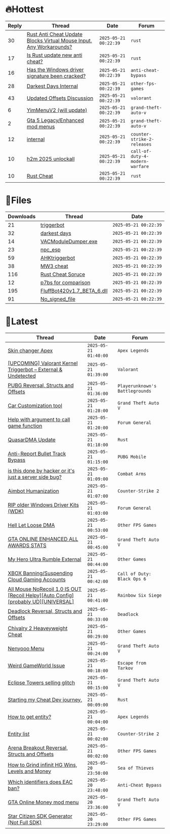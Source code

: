 # 🔥Hottest
|Reply|Thread|Date|Forum|
|-----|------|----|-----|
|30|[Rust Anti Cheat Update Blocks Virtual Mouse Input&#46; Any Workarounds?](https://%75%6E%6B%6E%6F%77%6E%63%68%65%61%74%73.%6D%65/%66%6F%72%75%6D/rust/700839-rust-anti-cheat-update-blocks-virtual-mouse-input-workarounds.html)|`2025-05-21 00:22:39`|`rust`|
|17|[Is Rust update new anti cheat?](https://%75%6E%6B%6E%6F%77%6E%63%68%65%61%74%73.%6D%65/%66%6F%72%75%6D/rust/700699-rust-update-anti-cheat.html)|`2025-05-21 00:22:39`|`rust`|
|16|[Has the Windows driver signature been cracked?](https://%75%6E%6B%6E%6F%77%6E%63%68%65%61%74%73.%6D%65/%66%6F%72%75%6D/anti-cheat-bypass/700793-windows-driver-signature-cracked.html)|`2025-05-21 00:22:39`|`anti-cheat-bypass`|
|28|[Darkest Days Internal](https://%75%6E%6B%6E%6F%77%6E%63%68%65%61%74%73.%6D%65/%66%6F%72%75%6D/other-fps-games/700489-darkest-days-internal.html)|`2025-05-21 00:22:39`|`other-fps-games`|
|43|[Updated Offsets Discussion](https://%75%6E%6B%6E%6F%77%6E%63%68%65%61%74%73.%6D%65/%66%6F%72%75%6D/valorant/701258-updated-offsets-discussion.html)|`2025-05-21 00:22:39`|`valorant`|
|6|[YimMenuV2 &#40;will update&#41;](https://%75%6E%6B%6E%6F%77%6E%63%68%65%61%74%73.%6D%65/%66%6F%72%75%6D/grand-theft-auto-v/701009-yimmenuv2-update.html)|`2025-05-21 00:22:39`|`grand-theft-auto-v`|
|2|[Gta 5 Legacy/Enhanced mod menus](https://%75%6E%6B%6E%6F%77%6E%63%68%65%61%74%73.%6D%65/%66%6F%72%75%6D/grand-theft-auto-v/700803-gta-5-legacy-enhanced-mod-menus.html)|`2025-05-21 00:22:39`|`grand-theft-auto-v`|
|12|[internal](https://%75%6E%6B%6E%6F%77%6E%63%68%65%61%74%73.%6D%65/%66%6F%72%75%6D/counter-strike-2-releases/700454-internal.html)|`2025-05-21 00:22:39`|`counter-strike-2-releases`|
|10|[h2m 2025 unlockall](https://%75%6E%6B%6E%6F%77%6E%63%68%65%61%74%73.%6D%65/%66%6F%72%75%6D/call-of-duty-4-modern-warfare/700711-h2m-2025-unlockall.html)|`2025-05-21 00:22:39`|`call-of-duty-4-modern-warfare`|
|10|[Rust Cheat](https://%75%6E%6B%6E%6F%77%6E%63%68%65%61%74%73.%6D%65/%66%6F%72%75%6D/rust/701132-rust-cheat.html)|`2025-05-21 00:22:39`|`rust`|
# 📄Files
|Downloads|Thread|Date|
|---------|------|----|
|21|[triggerbot](https://%75%6E%6B%6E%6F%77%6E%63%68%65%61%74%73.%6D%65/%66%6F%72%75%6D/downloads.php?do=file&id=49806)|`2025-05-21 00:22:39`|
|32|[darkest days](https://%75%6E%6B%6E%6F%77%6E%63%68%65%61%74%73.%6D%65/%66%6F%72%75%6D/downloads.php?do=file&id=49803)|`2025-05-21 00:22:39`|
|14|[VACModuleDumper&#46;exe](https://%75%6E%6B%6E%6F%77%6E%63%68%65%61%74%73.%6D%65/%66%6F%72%75%6D/downloads.php?do=file&id=49802)|`2025-05-21 00:22:39`|
|23|[npc&#95;esp](https://%75%6E%6B%6E%6F%77%6E%63%68%65%61%74%73.%6D%65/%66%6F%72%75%6D/downloads.php?do=file&id=49801)|`2025-05-21 00:22:39`|
|59|[AHKtriggerbot](https://%75%6E%6B%6E%6F%77%6E%63%68%65%61%74%73.%6D%65/%66%6F%72%75%6D/downloads.php?do=file&id=49800)|`2025-05-21 00:22:39`|
|38|[MW3 cheat](https://%75%6E%6B%6E%6F%77%6E%63%68%65%61%74%73.%6D%65/%66%6F%72%75%6D/downloads.php?do=file&id=49799)|`2025-05-21 00:22:39`|
|116|[Rust Cheat Soruce](https://%75%6E%6B%6E%6F%77%6E%63%68%65%61%74%73.%6D%65/%66%6F%72%75%6D/downloads.php?do=file&id=49798)|`2025-05-21 00:22:39`|
|12|[p7bs for comparison](https://%75%6E%6B%6E%6F%77%6E%63%68%65%61%74%73.%6D%65/%66%6F%72%75%6D/downloads.php?do=file&id=49794)|`2025-05-21 00:22:39`|
|195|[FluffBot420v1&#46;7&#95;BETA&#95;6&#46;dll](https://%75%6E%6B%6E%6F%77%6E%63%68%65%61%74%73.%6D%65/%66%6F%72%75%6D/downloads.php?do=file&id=49790)|`2025-05-21 00:22:39`|
|91|[No&#95;signed&#95;file](https://%75%6E%6B%6E%6F%77%6E%63%68%65%61%74%73.%6D%65/%66%6F%72%75%6D/downloads.php?do=file&id=49788)|`2025-05-21 00:22:39`|
# 💬Latest
|Thread|Date|Forum|
|------|----|-----|
|[Skin changer Apex](https://%75%6E%6B%6E%6F%77%6E%63%68%65%61%74%73.%6D%65/%66%6F%72%75%6D/apex-legends/698592-skin-changer-apex.html)|`2025-05-21 01:40:00`|`Apex Legends`|
|[&#91;UPCOMING&#93; Valorant Kernel Triggerbot – External & Undetected](https://%75%6E%6B%6E%6F%77%6E%63%68%65%61%74%73.%6D%65/%66%6F%72%75%6D/valorant/701010-upcoming-valorant-kernel-triggerbot-external-undetected.html)|`2025-05-21 01:39:00`|`Valorant`|
|[PUBG Reversal, Structs and Offsets](https://%75%6E%6B%6E%6F%77%6E%63%68%65%61%74%73.%6D%65/%66%6F%72%75%6D/playerunknown-s-battlegrounds/214976-pubg-reversal-structs-offsets.html)|`2025-05-21 01:36:00`|`Playerunknown's Battlegrounds`|
|[Car Customization tool](https://%75%6E%6B%6E%6F%77%6E%63%68%65%61%74%73.%6D%65/%66%6F%72%75%6D/grand-theft-auto-v/699161-car-customization-tool.html)|`2025-05-21 01:28:00`|`Grand Theft Auto V`|
|[Help with argument to call game function](https://%75%6E%6B%6E%6F%77%6E%63%68%65%61%74%73.%6D%65/%66%6F%72%75%6D/forum-general/701425-help-argument-call-game-function.html)|`2025-05-21 01:20:00`|`Forum General`|
|[QuasarDMA Update](https://%75%6E%6B%6E%6F%77%6E%63%68%65%61%74%73.%6D%65/%66%6F%72%75%6D/rust/697510-quasardma-update.html)|`2025-05-21 01:18:00`|`Rust`|
|[Anti&#45;Report Bullet Track Bypass](https://%75%6E%6B%6E%6F%77%6E%63%68%65%61%74%73.%6D%65/%66%6F%72%75%6D/pubg-mobile/701424-anti-report-bullet-track-bypass.html)|`2025-05-21 01:15:00`|`PUBG Mobile`|
|[is this done by hacker or it's just a server side bug?](https://%75%6E%6B%6E%6F%77%6E%63%68%65%61%74%73.%6D%65/%66%6F%72%75%6D/combat-arms/701350-hacker-server-bug.html)|`2025-05-21 01:09:00`|`Combat Arms`|
|[Aimbot Humanization](https://%75%6E%6B%6E%6F%77%6E%63%68%65%61%74%73.%6D%65/%66%6F%72%75%6D/counter-strike-2-a/701420-aimbot-humanization.html)|`2025-05-21 01:07:00`|`Counter-Strike 2`|
|[RIP older Windows Driver Kits &#40;WDK&#41;](https://%75%6E%6B%6E%6F%77%6E%63%68%65%61%74%73.%6D%65/%66%6F%72%75%6D/forum-general/701422-rip-windows-driver-kits-wdk.html)|`2025-05-21 01:03:00`|`Forum General`|
|[Hell Let Loose DMA](https://%75%6E%6B%6E%6F%77%6E%63%68%65%61%74%73.%6D%65/%66%6F%72%75%6D/other-fps-games/701419-hell-loose-dma.html)|`2025-05-21 00:53:00`|`Other FPS Games`|
|[GTA ONLINE ENHANCED ALL AWARDS STATS](https://%75%6E%6B%6E%6F%77%6E%63%68%65%61%74%73.%6D%65/%66%6F%72%75%6D/grand-theft-auto-v/701294-gta-online-enhanced-awards-stats.html)|`2025-05-21 00:45:00`|`Grand Theft Auto V`|
|[My Hero Ultra Rumble External](https://%75%6E%6B%6E%6F%77%6E%63%68%65%61%74%73.%6D%65/%66%6F%72%75%6D/other-games/670348-hero-ultra-rumble-external.html)|`2025-05-21 00:44:00`|`Other Games`|
|[XBOX Banning/Suspending Cloud Gaming Accounts](https://%75%6E%6B%6E%6F%77%6E%63%68%65%61%74%73.%6D%65/%66%6F%72%75%6D/call-of-duty-black-ops-6-a/701415-xbox-banning-suspending-cloud-gaming-accounts.html)|`2025-05-21 00:42:00`|`Call of Duty: Black Ops 6`|
|[All Mouse NoRecoil 1&#46;0 IS OUT &#91;Recoil Helpy&#93;&#91;Auto Config&#93;&#91;probably UD&#93;&#91;UNIVERSAL&#93;](https://%75%6E%6B%6E%6F%77%6E%63%68%65%61%74%73.%6D%65/%66%6F%72%75%6D/rainbow-six-siege/620039-mouse-norecoil-1-0-recoil-helpy-auto-config-probably-ud-universal.html)|`2025-05-21 00:41:00`|`Rainbow Six Siege`|
|[Deadlock Reversal, Structs and Offsets](https://%75%6E%6B%6E%6F%77%6E%63%68%65%61%74%73.%6D%65/%66%6F%72%75%6D/deadlock/639185-deadlock-reversal-structs-offsets.html)|`2025-05-21 00:33:00`|`Deadlock`|
|[Chivalry 2 Heaveyweight Cheat](https://%75%6E%6B%6E%6F%77%6E%63%68%65%61%74%73.%6D%65/%66%6F%72%75%6D/other-games/689993-chivalry-2-heaveyweight-cheat.html)|`2025-05-21 00:29:00`|`Other Games`|
|[Nenyooo Menu](https://%75%6E%6B%6E%6F%77%6E%63%68%65%61%74%73.%6D%65/%66%6F%72%75%6D/grand-theft-auto-v/488777-nenyooo-menu.html)|`2025-05-21 00:24:00`|`Grand Theft Auto V`|
|[Weird GameWorld Issue](https://%75%6E%6B%6E%6F%77%6E%63%68%65%61%74%73.%6D%65/%66%6F%72%75%6D/escape-from-tarkov/701414-weird-gameworld-issue.html)|`2025-05-21 00:18:00`|`Escape from Tarkov`|
|[Eclipse Towers selling glitch](https://%75%6E%6B%6E%6F%77%6E%63%68%65%61%74%73.%6D%65/%66%6F%72%75%6D/grand-theft-auto-v/700242-eclipse-towers-selling-glitch.html)|`2025-05-21 00:15:00`|`Grand Theft Auto V`|
|[Starting my Cheat Dev journey&#46;](https://%75%6E%6B%6E%6F%77%6E%63%68%65%61%74%73.%6D%65/%66%6F%72%75%6D/rust/701089-starting-cheat-dev-journey.html)|`2025-05-21 00:09:00`|`Rust`|
|[How to get entity?](https://%75%6E%6B%6E%6F%77%6E%63%68%65%61%74%73.%6D%65/%66%6F%72%75%6D/apex-legends/701377-entity.html)|`2025-05-21 00:04:00`|`Apex Legends`|
|[Entity list](https://%75%6E%6B%6E%6F%77%6E%63%68%65%61%74%73.%6D%65/%66%6F%72%75%6D/counter-strike-2-a/701298-entity-list.html)|`2025-05-21 00:02:00`|`Counter-Strike 2`|
|[Arena Breakout Reversal, Structs and Offsets](https://%75%6E%6B%6E%6F%77%6E%63%68%65%61%74%73.%6D%65/%66%6F%72%75%6D/other-fps-games/636170-arena-breakout-reversal-structs-offsets.html)|`2025-05-21 00:02:00`|`Other FPS Games`|
|[How to Grind infinit HG Wins, Levels and Money](https://%75%6E%6B%6E%6F%77%6E%63%68%65%61%74%73.%6D%65/%66%6F%72%75%6D/sea-of-thieves/680032-grind-infinit-hg-wins-levels-money.html)|`2025-05-20 23:50:00`|`Sea of Thieves`|
|[Which identifiers does EAC ban?](https://%75%6E%6B%6E%6F%77%6E%63%68%65%61%74%73.%6D%65/%66%6F%72%75%6D/anti-cheat-bypass/698713-identifiers-eac-ban.html)|`2025-05-20 23:48:00`|`Anti-Cheat Bypass`|
|[GTA Online Money mod menu](https://%75%6E%6B%6E%6F%77%6E%63%68%65%61%74%73.%6D%65/%66%6F%72%75%6D/grand-theft-auto-v/701208-gta-online-money-mod-menu.html)|`2025-05-20 23:36:00`|`Grand Theft Auto V`|
|[Star Citizen SDK Generator &#40;Not Full SDK&#41;](https://%75%6E%6B%6E%6F%77%6E%63%68%65%61%74%73.%6D%65/%66%6F%72%75%6D/other-fps-games/692382-star-citizen-sdk-generator-sdk.html)|`2025-05-20 23:29:00`|`Other FPS Games`|
